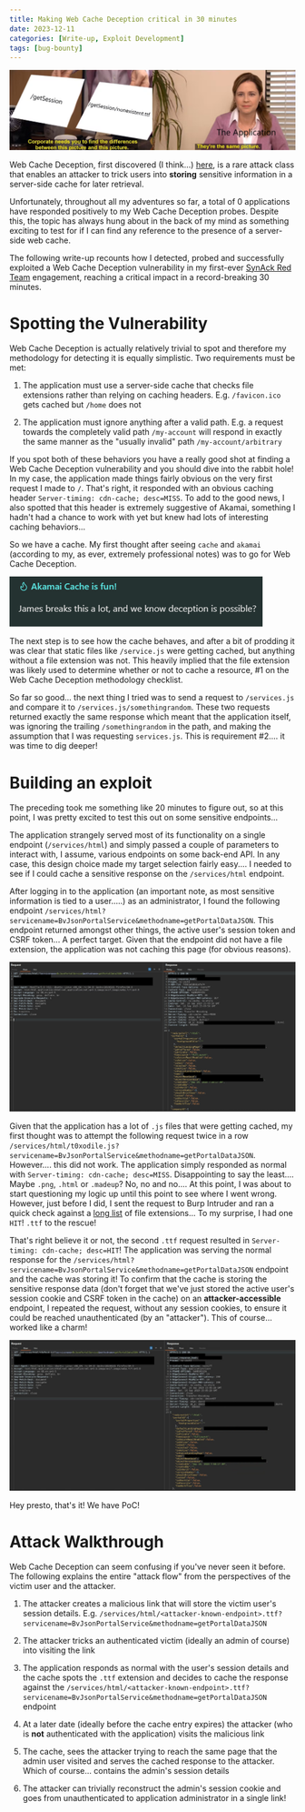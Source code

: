 ```yaml
---
title: Making Web Cache Deception critical in 30 minutes
date: 2023-12-11
categories: [Write-up, Exploit Development]
tags: [bug-bounty]
---
```


![Web Cache Deception Meme](../assets/Deception-Meme.png)

Web Cache Deception, first discovered (I think...) [here](https://www.blackhat.com/docs/us-17/wednesday/us-17-Gil-Web-Cache-Deception-Attack-wp.pdf), is a rare attack class that enables an attacker to trick users into **storing** sensitive information in a server-side cache for later retrieval.

Unfortunately, throughout all my adventures so far, a total of 0 applications have responded positively to my Web Cache Deception probes. Despite this, the topic has always hung about in the back of my mind as something exciting to test for if I can find any reference to the presence of a server-side web cache.

The following write-up recounts how I detected, probed and successfully exploited a Web Cache Deception vulnerability in my first-ever [SynAck Red Team](https://www.synack.com/red-team/) engagement, reaching a critical impact in a record-breaking 30 minutes.

# Spotting the Vulnerability

Web Cache Deception is actually relatively trivial to spot and therefore my methodology for detecting it is equally simplistic. Two requirements must be met:

1. The application must use a server-side cache that checks file extensions rather than relying on caching headers. E.g. `/favicon.ico` gets cached but `/home` does not
    
2. The application must ignore anything after a valid path. E.g. a request towards the completely valid path `/my-account` will respond in exactly the same manner as the "usually invalid" path `/my-account/arbitrary`
    

If you spot both of these behaviors you have a really good shot at finding a Web Cache Deception vulnerability and you should dive into the rabbit hole! In my case, the application made things fairly obvious on the very first request I made to `/`. That's right, it responded with an obvious caching header `Server-timing: cdn-cache; desc=MISS`. To add to the good news, I also spotted that this header is extremely suggestive of Akamai, something I hadn't had a chance to work with yet but knew had lots of interesting caching behaviors...

So we have a cache. My first thought after seeing `cache` and `akamai` (according to my, as ever, extremely professional notes) was to go for Web Cache Deception.

![](../assets/Notes-James.png)

The next step is to see how the cache behaves, and after a bit of prodding it was clear that static files like `/service.js` were getting cached, but anything without a file extension was not. This heavily implied that the file extension was likely used to determine whether or not to cache a resource, #1 on the Web Cache Deception methodology checklist.

So far so good... the next thing I tried was to send a request to `/services.js` and compare it to `/services.js/somethingrandom`. These two requests returned exactly the same response which meant that the application itself, was ignoring the trailing `/somethingrandom` in the path, and making the assumption that I was requesting `services.js`. This is requirement #2.... it was time to dig deeper!

# Building an exploit

The preceding took me something like 20 minutes to figure out, so at this point, I was pretty excited to test this out on some sensitive endpoints...

The application strangely served most of its functionality on a single endpoint (`/services/html`) and simply passed a couple of parameters to interact with, I assume, various endpoints on some back-end API. In any case, this design choice made my target selection fairly easy.... I needed to see if I could cache a sensitive response on the `/services/html` endpoint.

After logging in to the application (an important note, as most sensitive information is tied to a user.....) as an administrator, I found the following endpoint `/services/html?servicename=BvJsonPortalService&methodname=getPortalDataJSON`. This endpoint returned amongst other things, the active user's session token and CSRF token... A perfect target. Given that the endpoint did not have a file extension, the application was not caching this page (for obvious reasons).

![](../assets/Deception%20Target.png)

Given that the application has a lot of `.js` files that were getting cached, my first thought was to attempt the following request twice in a row `/services/html/t0xodile.js?servicename=BvJsonPortalService&methodname=getPortalDataJSON`. However.... this did not work. The application simply responded as normal with `Server-timing: cdn-cache; desc=MISS`. Disappointing to say the least.... Maybe `.png`, `.html` or `.madeup`? No, no and no.... At this point, I was about to start questioning my logic up until this point to see where I went wrong. However, just before I did, I sent the request to Burp Intruder and ran a quick check against a [long list](https://github.com/danielmiessler/SecLists/blob/master/Fuzzing/extension-test.txt) of file extensions... To my surprise, I had one `HIT`! `.ttf` to the rescue!

That's right believe it or not, the second `.ttf` request resulted in `Server-timing: cdn-cache; desc=HIT`! The application was serving the normal response for the `/services/html?servicename=BvJsonPortalService&methodname=getPortalDataJSON` endpoint and the cache was storing it! To confirm that the cache is storing the sensitive response data (don't forget that we've just stored the active user's session cookie and CSRF token in the cache) on an **attacker-accessible** endpoint, I repeated the request, without any session cookies, to ensure it could be reached unauthenticated (by an "attacker"). This of course... worked like a charm!

![](../assets/Deception%20Target%20Hit.png)

Hey presto, that's it! We have PoC!

# Attack Walkthrough

Web Cache Deception can seem confusing if you've never seen it before. The following explains the entire "attack flow" from the perspectives of the victim user and the attacker.

1. The attacker creates a malicious link that will store the victim user's session details. E.g. `/services/html/<attacker-known-endpoint>.ttf?servicename=BvJsonPortalService&methodname=getPortalDataJSON`
    
2. The attacker tricks an authenticated victim (ideally an admin of course) into visiting the link
    
3. The application responds as normal with the user's session details and the cache spots the `.ttf` extension and decides to cache the response against the `/services/html/<attacker-known-endpoint>.ttf?servicename=BvJsonPortalService&methodname=getPortalDataJSON` endpoint
    
4. At a later date (ideally before the cache entry expires) the attacker (who is **not** authenticated with the application) visits the malicious link
    
5. The cache, sees the attacker trying to reach the same page that the admin user visited and serves the cached response to the attacker. Which of course... contains the admin's session details
    
6. The attacker can trivially reconstruct the admin's session cookie and goes from unauthenticated to application administrator in a single link!